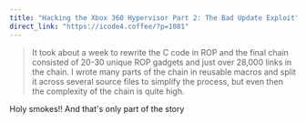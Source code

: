 ```yaml
---
title: "Hacking the Xbox 360 Hypervisor Part 2: The Bad Update Exploit"
direct_link: "https://icode4.coffee/?p=1081"
---
```


> It took about a week to rewrite the C code in ROP and the final chain consisted of 20-30 unique ROP gadgets and just over 28,000 links in the chain. I wrote many parts of the chain in reusable macros and split it across several source files to simplify the process, but even then the complexity of the chain is quite high.

Holy smokes!! And that's only part of the story